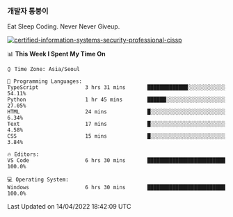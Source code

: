 ### 개발자 통붕이
Eat Sleep Coding.
Never Never Giveup.

[![certified-information-systems-security-professional-cissp](https://user-images.githubusercontent.com/44606727/157613689-acd84ec6-5f8f-4e79-89d9-a8d51f033634.png)](https://www.credly.com/badges/f394a010-85a0-450b-9136-8043af01d71c/public_url)

<!--START_SECTION:waka-->
📊 **This Week I Spent My Time On** 

```text
⌚︎ Time Zone: Asia/Seoul

💬 Programming Languages: 
TypeScript               3 hrs 31 mins       █████████████░░░░░░░░░░░░   54.11% 
Python                   1 hr 45 mins        ██████░░░░░░░░░░░░░░░░░░░   27.05% 
HTML                     24 mins             █░░░░░░░░░░░░░░░░░░░░░░░░   6.34% 
Text                     17 mins             █░░░░░░░░░░░░░░░░░░░░░░░░   4.58% 
CSS                      15 mins             █░░░░░░░░░░░░░░░░░░░░░░░░   3.84%

🔥 Editors: 
VS Code                  6 hrs 30 mins       █████████████████████████   100.0%

💻 Operating System: 
Windows                  6 hrs 30 mins       █████████████████████████   100.0%

```


 Last Updated on 14/04/2022 18:42:09 UTC
<!--END_SECTION:waka-->
